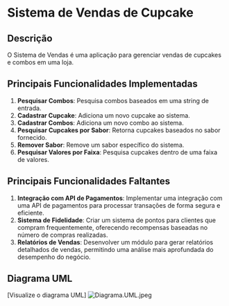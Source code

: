 # Sistema de Vendas de Cupcake

## Descrição
O Sistema de Vendas é uma aplicação para gerenciar vendas de cupcakes e combos em uma loja.

## Principais Funcionalidades Implementadas
1. **Pesquisar Combos**: Pesquisa combos baseados em uma string de entrada.
2. **Cadastrar Cupcake**: Adiciona um novo cupcake ao sistema.
3. **Cadastrar Combos**: Adiciona um novo combo ao sistema.
4. **Pesquisar Cupcakes por Sabor**: Retorna cupcakes baseados no sabor fornecido.
5. **Remover Sabor**: Remove um sabor específico do sistema.
6. **Pesquisar Valores por Faixa**: Pesquisa cupcakes dentro de uma faixa de valores.

## Principais Funcionalidades Faltantes
1. **Integração com API de Pagamentos**: Implementar uma integração com uma API de pagamentos para processar transações de forma segura e eficiente.
2. **Sistema de Fidelidade**: Criar um sistema de pontos para clientes que compram frequentemente, oferecendo recompensas baseadas no número de compras realizadas.
3. **Relatórios de Vendas**: Desenvolver um módulo para gerar relatórios detalhados de vendas, permitindo uma análise mais aprofundada do desempenho do negócio.

## Diagrama UML
[Visualize o diagrama UML] ![Diagrama.UML.jpeg](diagrama.jpeg)
